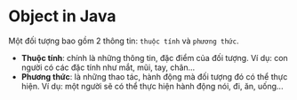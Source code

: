 # Object in Java

Một đối tượng bao gồm 2 thông tin: `thuộc tính` và `phương thức`.

 - **Thuộc tính**: chính là những thông tin, đặc điểm của đối tượng. Ví dụ: con người có các đặc tính như mắt, mũi, tay, chân...
 - **Phương thức**:  là những thao tác, hành động mà đối tượng đó có thể thực hiện. Ví dụ: một người sẽ có thể thực hiện hành động nói, đi, ăn, uống...

